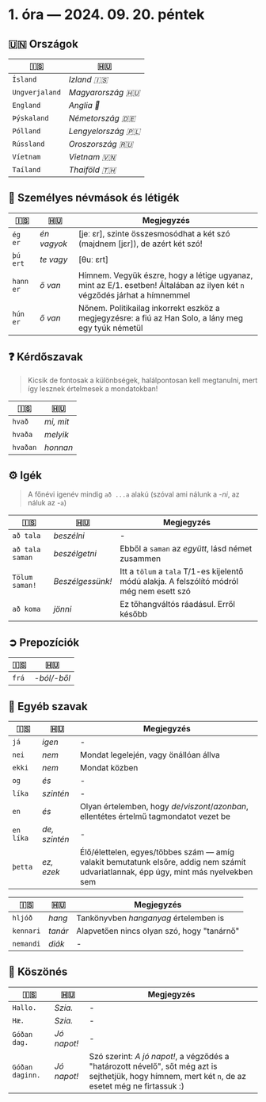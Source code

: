 # 1. óra — 2024. 09. 20. péntek

## 🇺🇳 Országok

| 🇮🇸             | 🇭🇺                    |
|----------------|-----------------------|
| `Ísland`       | _Izland 🇮🇸_           |
| `Ungverjaland` | _Magyarország 🇭🇺_     |
| `England`      | _Anglia 🏴󠁧󠁢󠁥󠁮󠁧󠁿_           |
| `Þýskaland`    | _Németország 🇩🇪_      |
| `Pólland`      | _Lengyelország 🇵🇱_    |
| `Rússland`     | _Oroszország 🇷🇺_      |
| `Víetnam`      | _Vietnam 🇻🇳_          |
| `Taíland`      | _Thaiföld 🇹🇭_         |

## 🧍 Személyes névmások és létigék

| 🇮🇸        | 🇭🇺          | Megjegyzés                                                                                                                |
|-----------|-------------|---------------------------------------------------------------------------------------------------------------------------|
| `ég er`   | _én vagyok_ | [jeː ɛr], szinte összesmosódhat a két szó (majdnem [jɛr]), de azért két szó!                                              |
| `þú ert`  | _te vagy_   | [θuː ɛrt]                                                                                                                 |
| `hann er` | _ő van_     | Hímnem. Vegyük észre, hogy a létige ugyanaz, mint az E/1. esetben! Általában az ilyen két `n` végződés járhat a hímnemmel |
| `hún er`  | _ő van_     | Nőnem. Politikailag inkorrekt eszköz a megjegyzésre: a fiú az Han Solo, a lány meg egy tyúk németül                       |

## ❓ Kérdőszavak

> Kicsik de fontosak a különbségek, halálpontosan kell megtanulni, mert így lesznek értelmesek a mondatokban!

| 🇮🇸       | 🇭🇺        |
|----------|-----------|
| `hvað`   | _mi, mit_ |
| `hvaða`  | _melyik_  |
| `hvaðan` | _honnan_  |

## ⚙ Igék

> A főnévi igenév mindig `að ...a` alakú (szóval ami nálunk a -_ni_, az náluk az -`a`)

| 🇮🇸              | 🇭🇺               | Megjegyzés                                                                                 |
|-----------------|------------------|--------------------------------------------------------------------------------------------|
| `að tala`       | _beszélni_       | -                                                                                          |
| `að tala saman` | _beszélgetni_    | Ebből a `saman` az _együtt_, lásd német zusammen                                           |
| `Tölum saman!`  | _Beszélgessünk!_ | Itt a `tölum` a `tala` T/1-es kijelentő módú alakja. A felszólító módról még nem esett szó |
| `að koma`       | _jönni_          | Ez tőhangváltós ráadásul. Erről később                                                     |

## ➲ Prepozíciók

| 🇮🇸    | 🇭🇺          |
|-------|-------------|
| `frá` | _-ból/-ből_ |

## 📖 Egyéb szavak

| 🇮🇸        | 🇭🇺            | Megjegyzés                                                                                                                           |
|-----------|---------------|--------------------------------------------------------------------------------------------------------------------------------------|
| `já`      | _igen_        | -                                                                                                                                    |
| `nei`     | _nem_         | Mondat legelején, vagy önállóan állva                                                                                                |
| `ekki`    | _nem_         | Mondat közben                                                                                                                        |
| `og`      | _és_          | -                                                                                                                                    |
| `líka`    | _szintén_     | -                                                                                                                                    |
| `en`      | _és_          | Olyan értelemben, hogy _de_/_viszont_/_azonban_, ellentétes értelmű tagmondatot vezet be                                             |
| `en líka` | _de, szintén_ | -                                                                                                                                    |
| `þetta`   | _ez, ezek_    | Élő/élettelen, egyes/többes szám — amíg valakit bemutatunk elsőre, addig nem számít udvariatlannak, épp úgy, mint más nyelvekben sem |

| 🇮🇸        | 🇭🇺      | Megjegyzés                                 |
|-----------|---------|--------------------------------------------|
| `hljóð`   | _hang_  | Tankönyvben _hanganyag_ értelemben is      |
| `kennari` | _tanár_ | Alapvetően nincs olyan szó, hogy "tanárnő" |
| `nemandi` | _diák_  | -                                          |

## 👋 Köszönés

| 🇮🇸              | 🇭🇺          | Megjegyzés                                                                                                                                           |
|-----------------|-------------|------------------------------------------------------------------------------------------------------------------------------------------------------|
| `Hallo.`        | _Szia._     | -                                                                                                                                                    |
| `Hæ.`           | _Szia._     | -                                                                                                                                                    |
| `Góðan dag.`    | _Jó napot!_ | -                                                                                                                                                    |
| `Góðan daginn.` | _Jó napot!_ | Szó szerint: _A jó napot!_, a végződés a "határozott névelő", sőt még azt is sejthetjük, hogy hímnem, mert két `n`, de az esetet még ne firtassuk :) |

